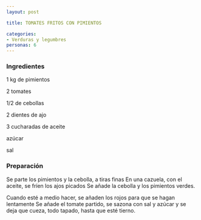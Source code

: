 ```yaml
---
layout: post

title: TOMATES FRITOS CON PIMIENTOS

categories:
- Verduras y legumbres
personas: 6 
---
```


<h3>Ingredientes</h3>
1 kg de pimientos

2 tomates

1/2 de cebollas

2 dientes de ajo

3 cucharadas de aceite

azúcar

sal

<h3>Preparación</h3>
Se parte los pimientos y la cebolla, a tiras finas En una cazuela, con el aceite, se fríen los ajos picados Se añade la cebolla y los pimientos verdes.

Cuando esté a medio hacer, se añaden los rojos para que se hagan lentamente Se añade el tomate partido, se sazona con sal y azúcar y se deja que cueza, todo tapado, hasta que esté tierno.
